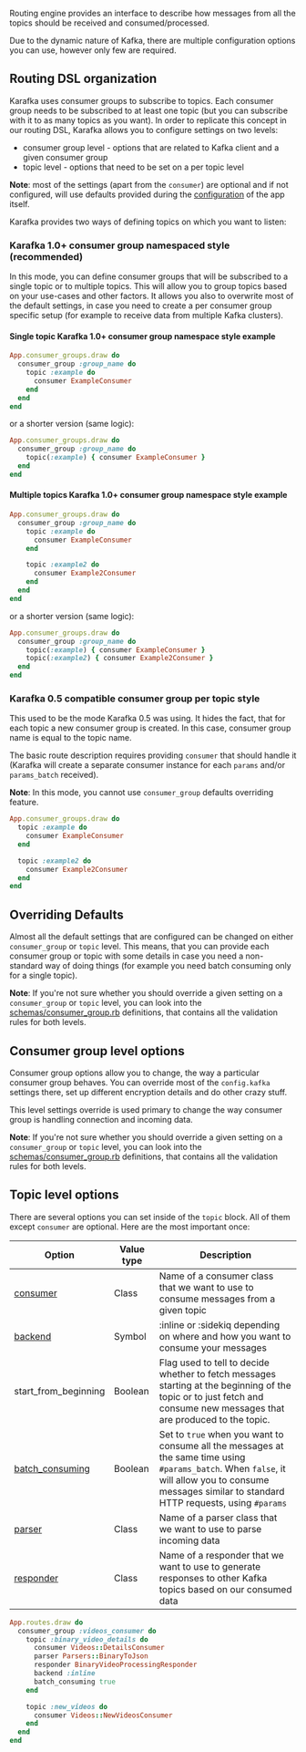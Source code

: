 Routing engine provides an interface to describe how messages from all the topics should be received and consumed/processed.

Due to the dynamic nature of Kafka, there are multiple configuration options you can use, however only few are required.

## Routing DSL organization

Karafka uses consumer groups to subscribe to topics. Each consumer group needs to be subscribed to at least one topic (but you can subscribe with it to as many topics as you want). In order to replicate this concept in our routing DSL, Karafka allows you to configure settings on two levels:

* consumer group level - options that are related to Kafka client and a given consumer group
* topic level - options that need to be set on a per topic level

**Note**: most of the settings (apart from the ```consumer```) are optional and if not configured, will use defaults provided during the [configuration](https://github.com/karafka/karafka/wiki/Configuration) of the app itself.

Karafka provides two ways of defining topics on which you want to listen:

### Karafka 1.0+ consumer group namespaced style (recommended)

In this mode, you can define consumer groups that will be subscribed to a single topic or to multiple topics. This will allow you to group topics based on your use-cases and other factors. It allows you also to overwrite most of the default settings, in case you need to create a per consumer group specific setup (for example to receive data from multiple Kafka clusters).

#### Single topic Karafka 1.0+ consumer group namespace style example

```ruby
App.consumer_groups.draw do
  consumer_group :group_name do
    topic :example do
      consumer ExampleConsumer
    end
  end
end
```

or a shorter version (same logic):

```ruby
App.consumer_groups.draw do
  consumer_group :group_name do
    topic(:example) { consumer ExampleConsumer }
  end
end
```

#### Multiple topics Karafka 1.0+ consumer group namespace style example

```ruby
App.consumer_groups.draw do
  consumer_group :group_name do
    topic :example do
      consumer ExampleConsumer
    end

    topic :example2 do
      consumer Example2Consumer
    end
  end
end
```

or a shorter version (same logic):

```ruby
App.consumer_groups.draw do
  consumer_group :group_name do
    topic(:example) { consumer ExampleConsumer }
    topic(:example2) { consumer Example2Consumer }
  end
end
```

### Karafka 0.5 compatible consumer group per topic style

This used to be the mode Karafka 0.5 was using. It hides the fact, that for each topic a new consumer group is created. In this case, consumer group name is equal to the topic name.

The basic route description requires providing ```consumer``` that should handle it (Karafka will create a separate consumer instance for each ```params``` and/or ```params_batch``` received).

**Note**: In this mode, you cannot use ```consumer_group``` defaults overriding feature.

```ruby
App.consumer_groups.draw do
  topic :example do
    consumer ExampleConsumer
  end

  topic :example2 do
    consumer Example2Consumer
  end
end
```

## Overriding Defaults

Almost all the default settings that are configured can be changed on either ```consumer_group``` or ```topic``` level. This means, that you can provide each consumer group or topic with some details in case you need a non-standard way of doing things (for example you need batch consuming only for a single topic).

**Note**: If you're not sure whether you should override a given setting on a ```consumer_group``` or ```topic``` level, you can look into the [schemas/consumer_group.rb](https://github.com/karafka/karafka/blob/master/lib/karafka/schemas/consumer_group.rb) definitions, that contains all the validation rules for both levels.

## Consumer group level options

Consumer group options allow you to change, the way a particular consumer group behaves. You can override most of the ```config.kafka``` settings there, set up different encryption details and do other crazy stuff.

This level settings override is used primary to change the way consumer group is handling connection and incoming data.

**Note**: If you're not sure whether you should override a given setting on a ```consumer_group``` or ```topic``` level, you can look into the [schemas/consumer_group.rb](https://github.com/karafka/karafka/blob/master/lib/karafka/schemas/consumer_group.rb) definitions, that contains all the validation rules for both levels.

## Topic level options

There are several options you can set inside of the ```topic``` block. All of them except ```consumer``` are optional. Here are the most important once:

| Option               | Value type   | Description                                                                                                       |
|----------------------|--------------|-------------------------------------------------------------------------------------------------------------------|
| [consumer](https://github.com/karafka/karafka/wiki/Consumers)    | Class      | Name of a consumer class that we want to use to consume messages from a given topic |
| [backend](https://github.com/karafka/karafka/wiki/Consuming-messages#backends)    | Symbol      | :inline or :sidekiq depending on where and how you want to consume your messages |
| start_from_beginning | Boolean      | Flag used to tell to decide whether to fetch messages starting at the beginning of the topic or to just fetch and consume new messages that are produced to the topic. |
| [batch_consuming](https://github.com/karafka/karafka/wiki/Consuming-messages)     | Boolean      | Set to ```true``` when you want to consume all the messages at the same time using ```#params_batch```. When ```false```, it will allow you to consume messages similar to standard HTTP requests, using ```#params``` |
| [parser](https://github.com/karafka/karafka/wiki/Parsers)               | Class        | Name of a parser class that we want to use to parse incoming data                                                 |
| [responder](https://github.com/karafka/karafka/wiki/Responders)            | Class        | Name of a responder that we want to use to generate responses to other Kafka topics based on our consumed data   |


```ruby
App.routes.draw do
  consumer_group :videos_consumer do
    topic :binary_video_details do
      consumer Videos::DetailsConsumer
      parser Parsers::BinaryToJson
      responder BinaryVideoProcessingResponder
      backend :inline
      batch_consuming true
    end

    topic :new_videos do
      consumer Videos::NewVideosConsumer
    end
  end
end
```
